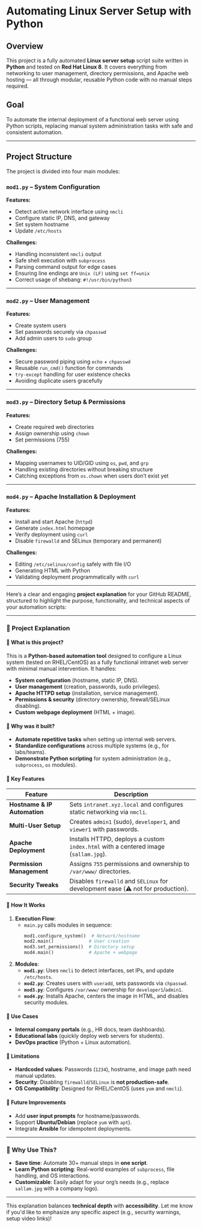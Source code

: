 
# Automating Linux Server Setup with Python

## Overview

This project is a fully automated **Linux server setup** script suite written in **Python** and tested on **Red Hat Linux 8**. It covers everything from networking to user management, directory permissions, and Apache web hosting — all through modular, reusable Python code with no manual steps required.

## Goal

To automate the internal deployment of a functional web server using Python scripts, replacing manual system administration tasks with safe and consistent automation.

---

## Project Structure

The project is divided into four main modules:

### `mod1.py` – System Configuration

**Features:**

- Detect active network interface using `nmcli`
- Configure static IP, DNS, and gateway
- Set system hostname
- Update `/etc/hosts`

**Challenges:**

- Handling inconsistent `nmcli` output
- Safe shell execution with `subprocess`
- Parsing command output for edge cases
- Ensuring line endings are `Unix (LF)` using `set ff=unix`
- Correct usage of shebang: `#!/usr/bin/python3`

---

### `mod2.py` – User Management

**Features:**

- Create system users
- Set passwords securely via `chpasswd`
- Add admin users to `sudo` group

**Challenges:**

- Secure password piping using `echo` + `chpasswd`
- Reusable `run_cmd()` function for commands
- `try-except` handling for user existence checks
- Avoiding duplicate users gracefully

---

### `mod3.py` – Directory Setup & Permissions

**Features:**

- Create required web directories
- Assign ownership using `chown`
- Set permissions (755)

**Challenges:**

- Mapping usernames to UID/GID using `os`, `pwd`, and `grp`
- Handling existing directories without breaking structure
- Catching exceptions from `os.chown` when users don’t exist yet

---

### `mod4.py` – Apache Installation & Deployment

**Features:**

- Install and start Apache (`httpd`)
- Generate `index.html` homepage
- Verify deployment using `curl`
- Disable `firewalld` and SELinux (temporary and permanent)

**Challenges:**

- Editing `/etc/selinux/config` safely with file I/O
- Generating HTML with Python
- Validating deployment programmatically with `curl`

---
Here’s a clear and engaging **project explanation** for your GitHub README, structured to highlight the purpose, functionality, and technical aspects of your automation scripts:

---

### **📌 Project Explanation**  

#### **🔹 What is this project?**  
This is a **Python-based automation tool** designed to configure a Linux system (tested on RHEL/CentOS) as a fully functional intranet web server with minimal manual intervention. It handles:  
- **System configuration** (hostname, static IP, DNS).  
- **User management** (creation, passwords, sudo privileges).  
- **Apache HTTPD setup** (installation, service management).  
- **Permissions & security** (directory ownership, firewall/SELinux disabling).  
- **Custom webpage deployment** (HTML + image).  

#### **🔹 Why was it built?**  
- **Automate repetitive tasks** when setting up internal web servers.  
- **Standardize configurations** across multiple systems (e.g., for labs/teams).  
- **Demonstrate Python scripting** for system administration (e.g., `subprocess`, `os` modules).  

#### **🔹 Key Features**  
| Feature | Description |  
|---------|-------------|  
| **Hostname & IP Automation** | Sets `intranet.xyz.local` and configures static networking via `nmcli`. |  
| **Multi-User Setup** | Creates `admin1` (sudo), `developer1`, and `viewer1` with passwords. |  
| **Apache Deployment** | Installs HTTPD, deploys a custom `index.html` with a centered image (`sallam.jpg`). |  
| **Permission Management** | Assigns `755` permissions and ownership to `/var/www/` directories. |  
| **Security Tweaks** | Disables `firewalld` and `SELinux` for development ease (⚠️ not for production). |  

#### **🔹 How It Works**  
1. **Execution Flow**:  
   - `main.py` calls modules in sequence:  
     ```python
     mod1.configure_system()  # Network/hostname  
     mod2.main()             # User creation  
     mod3.set_permissions()  # Directory setup  
     mod4.main()             # Apache + webpage  
     ```  
2. **Modules**:  
   - **`mod1.py`**: Uses `nmcli` to detect interfaces, set IPs, and update `/etc/hosts`.  
   - **`mod2.py`**: Creates users with `useradd`, sets passwords via `chpasswd`.  
   - **`mod3.py`**: Configures `/var/www/` ownership for `developer1`/`admin1`.  
   - **`mod4.py`**: Installs Apache, centers the image in HTML, and disables security modules.  

#### **🔹 Use Cases**  
- **Internal company portals** (e.g., HR docs, team dashboards).  
- **Educational labs** (quickly deploy web servers for students).  
- **DevOps practice** (Python + Linux automation).  

#### **🔹 Limitations**  
- **Hardcoded values**: Passwords (`1234`), hostname, and image path need manual updates.  
- **Security**: Disabling `firewalld`/`SELinux` is **not production-safe**.  
- **OS Compatibility**: Designed for RHEL/CentOS (uses `yum` and `nmcli`).  

#### **🔹 Future Improvements**  
- Add **user input prompts** for hostname/passwords.  
- Support **Ubuntu/Debian** (replace `yum` with `apt`).  
- Integrate **Ansible** for idempotent deployments.  

---

### **🎯 Why Use This?**  
- **Save time**: Automate 30+ manual steps in **one script**.  
- **Learn Python scripting**: Real-world examples of `subprocess`, file handling, and OS interactions.  
- **Customizable**: Easily adapt for your org’s needs (e.g., replace `sallam.jpg` with a company logo).  

---

This explanation balances **technical depth** with **accessibility**. Let me know if you'd like to emphasize any specific aspect (e.g., security warnings, setup video links)!


